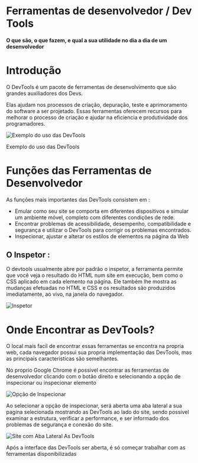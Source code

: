 # Ferramentas de desenvolvedor / Dev Tools 
#### O que são, o que fazem, e qual a sua utilidade no dia a dia de um desenvolvedor



# Introdução

O DevTools é um pacote de ferramentas de desenvolvimento que são grandes auxiliadores dos Devs.

Elas ajudam nos processos de criação, depuração, teste e aprimoramento do software a ser projetado.
Essas ferramentas oferecem recursos para melhorar o processo de criação e ajudar na eficiencia e produtividade dos programadores.

![Exemplo do uso das DevTools](https://nira.com/wp-content/uploads/2020/03/Screen-Shot-2020-03-05-at-18.33.53.png)

Exemplo do uso das DevTools

# Funções das Ferramentas de Desenvolvedor

As funções mais importantes das DevTools consistem em :

* Emular como seu site se comporta em diferentes dispositivos e simular um ambiente móvel, completo com diferentes condições de rede.
* Encontrar problemas de acessibilidade, desempenho, compatibilidade e segurança e utilizar o DevTools para corrigir os problemas encontrados.
* Inspecionar, ajustar e alterar os estilos de elementos na página da Web

## O Inspetor :

O devtools usualmente abre por padrão o inspetor, a ferramenta permite que você veja o resultado do HTML num site em execução, bem como o CSS aplicado em cada elemento na página. Ele também lhe mostra as mudanças efetuadas no HTML e CSS e os resultados são produzidos imediatamente, ao vivo, na janela do navegador.

![Inspetor](https://courses.cs.washington.edu/courses/cse154/19su/resources/assets/debugging/img/edit-html-devtools.png)

# Onde Encontrar as DevTools?

O local mais facil de encontrar essas ferramentas se encontra na propria web, cada navegador possui sua propria implementação das DevTools, mas as principais caracteristicas são semelhantes.

No proprio Google Chrome é possivel encontrar as ferramentas de desenvolvedor clicando com o botão direito e selecionando a opção de inspecionar ou inspecionar elemento

![Opção de Inspecionar](https://cdn.discordapp.com/attachments/1114280840843767848/1121731204220190730/dsadsad1.JPG)

Ao selecionar a opção de inspecionar, será aberta uma aba lateral a sua pagina selecionada mostrando as DevTools ao lado do site, sendo possivel examinar a estrutura, verificar a performance, e ser informado dos problemas de segurança e conexão do site.

![Site com Aba Lateral As DevTools](https://cdn.discordapp.com/attachments/1114280840843767848/1121731814801801278/image.png)


Após a interface das DevTools ser aberta, é só começar trabalhar com as ferramentas disponibilizadas
